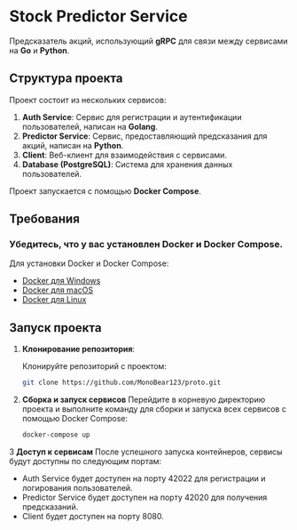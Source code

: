 # Stock Predictor Service
Предсказатель акций, использующий **gRPC** для связи между сервисами на **Go** и **Python**.

## Структура проекта

Проект состоит из нескольких сервисов:

1. **Auth Service**: Сервис для регистрации и аутентификации пользователей, написан на **Golang**.
2. **Predictor Service**: Сервис, предоставляющий предсказания для акций, написан на **Python**.
3. **Client**: Веб-клиент для взаимодействия с сервисами.
4. **Database (PostgreSQL)**: Система для хранения данных пользователей.

Проект запускается с помощью **Docker Compose**.

## Требования

### Убедитесь, что у вас установлен Docker и Docker Compose.

Для установки Docker и Docker Compose:

- [Docker для Windows](https://docs.docker.com/desktop/setup/install/windows-install/)
- [Docker для macOS](https://docs.docker.com/desktop/setup/install/mac-install/)
- [Docker для Linux](https://docs.docker.com/engine/install/)

## Запуск проекта

1. **Клонирование репозитория**:

   Клонируйте репозиторий с проектом:

   ```bash
   git clone https://github.com/MonoBear123/proto.git
   
2. **Сборка и запуск сервисов**
   Перейдите в корневую директорию проекта и выполните команду для сборки и запуска всех сервисов с помощью Docker Compose:

   ```bash
   docker-compose up

3 **Доступ к сервисам**
После успешного запуска контейнеров, сервисы будут доступны по следующим портам:

- Auth Service будет доступен на порту 42022 для регистрации и логирования пользователей.
- Predictor Service будет доступен на порту 42020 для получения предсказаний.
- Client будет доступен на порту 8080.
     
